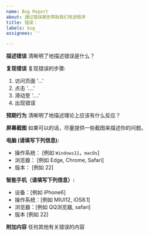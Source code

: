 ```yaml
---
name: Bug Report
about: 通过错误报告帮助我们改进程序
title: 错误：
labels: bug
assignees: ''

---
```


**描述错误**
清晰明了地描述错误是什么？

**复现错误**
复现错误的步骤:
1. 访问页面 '...'
2. 点击 '....'
3. 滑动至 '....'
4. 出现错误

**预期行为**
清晰明了地描述理论上应该有什么反应？

**屏幕截图**
如果可以的话，尽量提供一些截图来描述你的问题。

**电脑 (请填写下列信息):**
 - 操作系统： [例如 `Windows11`，`macOs`]
 - 浏览器： [例如 Edge, Chrome, Safari]
 - 版本： [例如 22]

**智能手机（请填写下列信息）:**
 - 设备：[例如 iPhone6]
 - 操作系统：[例如 MIUI12, iOS8.1]
 - 浏览器：[例如 QQ浏览器, safari]
 - 版本 [例如 22]

**附加内容**
任何其他有关错误的内容
